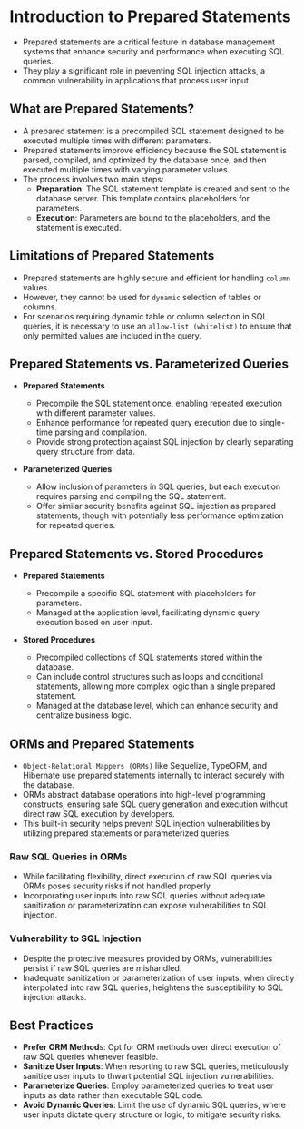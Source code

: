 # Introduction to Prepared Statements

* Prepared statements are a critical feature in database management systems that enhance security and performance when executing SQL queries.
* They play a significant role in preventing SQL injection attacks, a common vulnerability in applications that process user input.

## What are Prepared Statements?

* A prepared statement is a precompiled SQL statement designed to be executed multiple times with different parameters.
* Prepared statements improve efficiency because the SQL statement is parsed, compiled, and optimized by the database once, and then executed multiple times with varying parameter values.
* The process involves two main steps:
  * **Preparation**: The SQL statement template is created and sent to the database server. This template contains placeholders for parameters.
  * **Execution**: Parameters are bound to the placeholders, and the statement is executed.

## Limitations of Prepared Statements

* Prepared statements are highly secure and efficient for handling `column` values.
* However, they cannot be used for `dynamic` selection of tables or columns.
* For scenarios requiring dynamic table or column selection in SQL queries, it is necessary to use an `allow-list (whitelist)` to ensure that only permitted values are included in the query.

## Prepared Statements vs. Parameterized Queries

* **Prepared Statements**
  * Precompile the SQL statement once, enabling repeated execution with different parameter values.
  * Enhance performance for repeated query execution due to single-time parsing and compilation.
  * Provide strong protection against SQL injection by clearly separating query structure from data.

* **Parameterized Queries**
  * Allow inclusion of parameters in SQL queries, but each execution requires parsing and compiling the SQL statement.
  * Offer similar security benefits against SQL injection as prepared statements, though with potentially less performance optimization for repeated queries.

## Prepared Statements vs. Stored Procedures

* **Prepared Statements**
  * Precompile a specific SQL statement with placeholders for parameters.
  * Managed at the application level,  facilitating dynamic query execution based on user input.

* **Stored Procedures**
  * Precompiled collections of SQL statements stored within the database.
  * Can include control structures such as loops and conditional statements, allowing more complex logic than a single prepared statement.
  * Managed at the database level, which can enhance security and centralize business logic.

## ORMs and Prepared Statements

* `Object-Relational Mappers (ORMs)` like Sequelize, TypeORM, and Hibernate use prepared statements internally to interact securely with the database.
* ORMs abstract database operations into high-level programming constructs, ensuring safe SQL query generation and execution without direct raw SQL execution by developers.
* This built-in security helps prevent SQL injection vulnerabilities by utilizing prepared statements or parameterized queries.

### Raw SQL Queries in ORMs

* While facilitating flexibility, direct execution of raw SQL queries via ORMs poses security risks if not handled properly.
* Incorporating user inputs into raw SQL queries without adequate sanitization or parameterization can expose vulnerabilities to SQL injection.

### Vulnerability to SQL Injection

* Despite the protective measures provided by ORMs, vulnerabilities persist if raw SQL queries are mishandled.
* Inadequate sanitization or parameterization of user inputs, when directly interpolated into raw SQL queries, heightens the susceptibility to SQL injection attacks.

## Best Practices

* **Prefer ORM Method**s: Opt for ORM methods over direct execution of raw SQL queries whenever feasible.
* **Sanitize User Inputs**: When resorting to raw SQL queries, meticulously sanitize user inputs to thwart potential SQL injection vulnerabilities.
* **Parameterize Queries**: Employ parameterized queries to treat user inputs as data rather than executable SQL code.
* **Avoid Dynamic Queries**: Limit the use of dynamic SQL queries, where user inputs dictate query structure or logic, to mitigate security risks.
